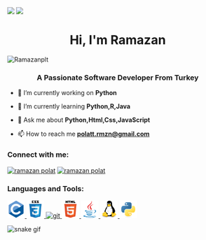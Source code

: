 <img src="https://user-images.githubusercontent.com/74038190/240304586-d48893bd-0757-481c-8d7e-ba3e163feae7.png"/>
<img align="100" width="1000" src="https://user-images.githubusercontent.com/74038190/240906093-9be4d344-6782-461a-b5a6-32a07bf7b34e.gif"/>

<h1 align="center">Hi, I'm Ramazan</h1>
<p align="left"> <img src="https://komarev.com/ghpvc/?username=Ramazanplt&label=Profile%20views&color=0e75b6&style=flat" alt="Ramazanplt" /> </p>
<h3 align="center">A Passionate Software Developer From Turkey</h3>




- 🔭 I’m currently working on **Python**

- 🌱 I’m currently learning **Python,R,Java**

- 💬 Ask me about **Python,Html,Css,JavaScript**

- 📫 How to reach me **polatt.rmzn@gmail.com**

<h3 align="left">Connect with me:</h3>
<p align="left">
<a href="https://www.linkedin.com/in/ramazan-polat/" target="blank"><img align="center" src="https://raw.githubusercontent.com/rahuldkjain/github-profile-readme-generator/master/src/images/icons/Social/linked-in-alt.svg" alt="ramazan polat" height="30" width="40" /></a>
<a href="https://www.hackerrank.com/ramazan polat" target="blank"><img align="center" src="https://raw.githubusercontent.com/rahuldkjain/github-profile-readme-generator/master/src/images/icons/Social/hackerrank.svg" alt="ramazan polat" height="30" width="40" /></a>
</p>

<h3 align="left">Languages and Tools:</h3>
<p align="left"> <a href="https://www.cprogramming.com/" target="_blank" rel="noreferrer"> <img src="https://raw.githubusercontent.com/devicons/devicon/master/icons/c/c-original.svg" alt="c" width="40" height="40"/> </a> <a href="https://www.w3schools.com/css/" target="_blank" rel="noreferrer"> <img src="https://raw.githubusercontent.com/devicons/devicon/master/icons/css3/css3-original-wordmark.svg" alt="css3" width="40" height="40"/> </a> <a href="https://git-scm.com/" target="_blank" rel="noreferrer"> <img src="https://www.vectorlogo.zone/logos/git-scm/git-scm-icon.svg" alt="git" width="40" height="40"/> </a> <a href="https://www.w3.org/html/" target="_blank" rel="noreferrer"> <img src="https://raw.githubusercontent.com/devicons/devicon/master/icons/html5/html5-original-wordmark.svg" alt="html5" width="40" height="40"/> </a> <a href="https://www.java.com" target="_blank" rel="noreferrer"> <img src="https://raw.githubusercontent.com/devicons/devicon/master/icons/java/java-original.svg" alt="java" width="40" height="40"/> </a> <a href="https://www.linux.org/" target="_blank" rel="noreferrer"> <img src="https://raw.githubusercontent.com/devicons/devicon/master/icons/linux/linux-original.svg" alt="linux" width="40" height="40"/> </a> <a href="https://www.python.org" target="_blank" rel="noreferrer"> <img src="https://raw.githubusercontent.com/devicons/devicon/master/icons/python/python-original.svg" alt="python" width="40" height="40"/> </a> </p>



![snake gif](https://github.com/Ramazanplt/Ramazanplt/blob/output/github-contribution-grid-snake.gif)
